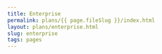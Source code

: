 ```yaml
---
title: Enterprise
permalink: plans/{{ page.fileSlug }}/index.html
layout: plans/enterprise.html
slug: enterprise
tags: pages
---
```



